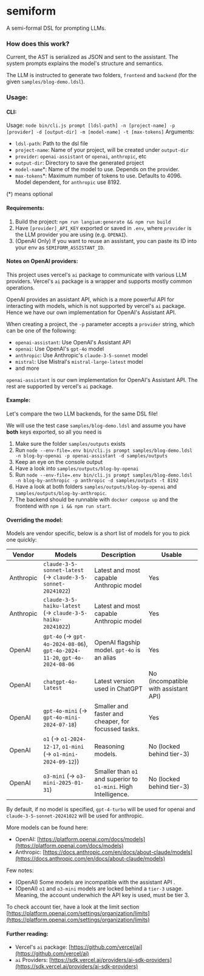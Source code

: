 semiform
===

A semi-formal DSL for prompting LLMs.

### How does this work?
Current, the AST is serialized as JSON and sent to the assistant.
The system prompts explains the model's structure and semantics.

The LLM is instructed to generate two folders, `frontend` and `backend` (for the given `samples/blog-demo.ldsl`).

### Usage:

#### CLI:
Usage: `node bin/cli.js prompt [ldsl-path] -n [project-name] -p [provider] -d [output-dir] -m [model-name] -t [max-tokens]`
Arguments:
- `ldsl-path`: Path to the dsl file
- `project-name`: Name of your project, will be created under `output-dir`
- `provider`: `openai-assistant` or `openai`, `anthropic`, etc
- `output-dir`: Directory to save the generated project
- `model-name`*: Name of the model to use. Depends on the provider.
- `max-tokens`*: Maximum number of tokens to use. Defaults to 4096. Model dependent, for `anthropic` use 8192.

(*) means optional

#### Requirements:
1. Build the project: `npm run langium:generate && npm run build`
2. Have `[provider]_API_KEY` exported or saved in `.env`, where `provider` is the LLM provider you are using (e.g. `OPENAI`).
4. (OpenAI Only) If you want to reuse an assistant, you can paste its ID into your env as `SEMIFORM_ASSISTANT_ID`.

#### Notes on OpenAI providers:

This project uses vercel's `ai` package to communicate with various LLM providers.
Vercel's `ai` package is a wrapper and supports mostly common operations. 

OpenAI provides an assistant API, which is a more powerful API for interacting with models, which is not supported by vercel's `ai` package. Hence we have our own implementation for OpenAI's Assistant API.

When creating a project, the `-p` parameter accepts a `provider` string, which can be one of the following:
- `openai-assistant`: Use OpenAI's Assistant API
- `openai`: Use OpenAI's `gpt-4o` model
- `anthropic`: Use Anthropic's `claude-3-5-sonnet` model
- `mistral`: Use Mistral's `mistral-large-latest` model
- and more

`openai-assistant` is our own implementation for OpenAI's Assistant API. The rest are supported by vercel's `ai` package.


#### Example:
Let's compare the two LLM backends, for the same DSL file!

We will use the test case `samples/blog-demo.ldsl` and assume you have **both** keys exported, so all you need is
1. Make sure the folder `samples/outputs` exists
2. Run `node --env-file=.env bin/cli.js prompt samples/blog-demo.ldsl -n blog-by-openai -p openai-assistant -d samples/outputs`
4. Keep an eye on the console output
5. Have a look into `samples/outputs/blog-by-openai`
6. Run `node --env-file=.env bin/cli.js prompt samples/blog-demo.ldsl -n blog-by-anthropic -p anthropic -d samples/outputs -t 8192`
7. Have a look at both folders `samples/outputs/blog-by-openai` and `samples/outputs/blog-by-anthropic`.
8. The backend should be runnable with `docker compose up` and the frontend with `npm i && npm run start`.

#### Overriding the model:

Models are vendor specific, below is a short list of models for you to pick one quickly:

| Vendor | Models | Description | Usable |
|--------|-------|-------------|--------|
| Anthropic | `claude-3-5-sonnet-latest` (-> `claude-3-5-sonnet-20241022`) | Latest and most capable Anthropic model | Yes |
| Anthropic | `claude-3-5-haiku-latest` (-> `claude-3-5-haiku-20241022`) | Latest and most capable Anthropic model | Yes |
| OpenAI | `gpt-4o` (-> `gpt-4o-2024-08-06`), `gpt-4o-2024-11-20`, `gpt-4o-2024-08-06` | OpenAI flagship model. `gpt-4o` is an alias | Yes |
| OpenAI | `chatgpt-4o-latest` | Latest version used in ChatGPT | No (incompatible with assistant API) |
| OpenAI | `gpt-4o-mini` (-> `gpt-4o-mini-2024-07-18`) | Smaller and faster and cheaper, for focussed tasks. | Yes |
| OpenAI | `o1` (-> `o1-2024-12-17`, `o1-mini` (-> `o1-mini-2024-09-12`)) | Reasoning models. | No (locked behind tier-3) |
| OpenAI | `o3-mini` (-> `o3-mini-2025-01-31`) | Smaller than `o1` and superior to `o1-mini`. High Intelligence. | No (locked behind tier-3) |

By default, if no model is specified, `gpt-4-turbo` will be used for openai and `claude-3-5-sonnet-20241022` will be used for anthropic.

More models can be found here:
- OpenAI: [https://platform.openai.com/docs/models](https://platform.openai.com/docs/models)
- Anthropic: [https://docs.anthropic.com/en/docs/about-claude/models](https://docs.anthropic.com/en/docs/about-claude/models)

Few notes:
- (OpenAI) Some models are incompatible with the assistant API .
- (OpenAI) `o1` and `o3-mini` models are locked behind a `tier-3` usage. Meaning, the account underwhich the API key is used, must be tier 3. 

To check account tier, have a look at the limit section [https://platform.openai.com/settings/organization/limits](https://platform.openai.com/settings/organization/limits)


#### Further reading:
- Vercel's `ai` package: [https://github.com/vercel/ai](https://github.com/vercel/ai)
- `ai` Providers: [https://sdk.vercel.ai/providers/ai-sdk-providers](https://sdk.vercel.ai/providers/ai-sdk-providers)

